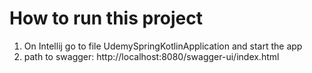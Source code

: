 # How to run this project
1. On Intellij go to file UdemySpringKotlinApplication and start the app  
2. path to swagger: http://localhost:8080/swagger-ui/index.html